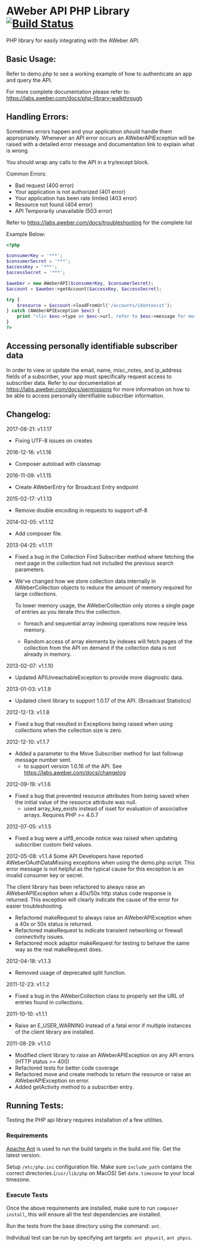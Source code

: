 AWeber API PHP Library [![Build Status](https://secure.travis-ci.org/aweber/AWeber-API-PHP-Library.png?branch=master)](http://travis-ci.org/aweber/AWeber-API-PHP-Library)
======================

PHP library for easily integrating with the AWeber API.


Basic Usage:
------------
Refer to demo.php to see a working example of how to authenticate an app and query the API.

For more complete documentation please refer to:
https://labs.aweber.com/docs/php-library-walkthrough


Handling Errors:
----------------
Sometimes errors happen and your application should handle them appropriately.
Whenever an API error occurs an AWeberAPIException will be raised with a detailed
error message and documentation link to explain what is wrong.

You should wrap any calls to the API in a try/except block.

Common Errors:
 * Bad request (400 error)
 * Your application is not authorized (401 error)
 * Your application has been rate limited (403 error)
 * Resource not found (404 error)
 * API Temporarily unavailable (503 error)

Refer to https://labs.aweber.com/docs/troubleshooting for the complete list

Example Below:

```php
<?php

$consumerKey = '***';
$consumerSecret = '***';
$accessKey = '***';
$accessSecret = '***';

$aweber = new AWeberAPI($consumerKey, $consumerSecret);
$account = $aweber->getAccount($accessKey, $accessSecret);

try {
    $resource = $account->loadFromUrl('/accounts/idontexist');
} catch (AWeberAPIException $exc) {
    print "<li> $exc->type on $exc->url, refer to $exc->message for more info ...<br>";
}
?>
```


Accessing personally identifiable subscriber data
-------------------------------------------------
In order to view or update the email, name, misc_notes, and ip_address fields of a subscriber, your app must
specifically request access to subscriber data.   Refer to our documentation at
https://labs.aweber.com/docs/permissions for more information on how to be able to access personally identifiable
subscriber information.


Changelog:
----------
2017-08-21: v1.1.17
  * Fixing UTF-8 issues on creates
  
2016-12-16: v1.1.16
  * Composer autoload with classmap  

2016-11-09: v1.1.15
  * Create AWeberEntry for Broadcast Entry endpoint

2015-02-17: v1.1.13
  * Remove double encoding in requests to support utf-8

2014-02-05: v1.1.12
  * Add composer file.

2013-04-25: v1.1.11
  * Fixed a bug in the Collection Find Subscriber method where fetching the next page in the collection had not
    included the previous search parameters.

  * We've changed how we store collection data internally in AWeberCollection objects to
    reduce the amount of memory required for large collections.

    To lower memory usage, the AWeberCollection only stores a single page of entries
    as you iterate thru the collection.

    - foreach and sequential array indexing operations now require less memory.

    - Random access of array elements by indexes will fetch pages of the collection
      from the API on demand if the collection data is not already in memory.

2013-02-07: v1.1.10
  * Updated APIUnreachableException to provide more diagnostic data.

2013-01-03: v1.1.9
  * Updated client library to support 1.0.17 of the API. (Broadcast Statistics)

2012-12-13: v1.1.8
  * Fixed a bug that resulted in Exceptions being raised when using collections when the collection size is zero.

2012-12-10: v1.1.7
  * Added a parameter to the Move Subscriber method for last followup message number sent.
    * to support version 1.0.16 of the API.  See https://labs.aweber.com/docs/changelog

2012-09-19: v1.1.6
  * Fixed a bug that prevented resource attributes from being saved when the initial value of the resource attribute was null.
    * used array_key_exists instead of isset for evaluation of associative arrays.  Requires PHP >= 4.0.7

2012-07-05: v1.1.5
  * Fixed a bug were a utf8_encode notice was raised when updating subscriber custom field values.

2012-05-08: v1.1.4
   Some API Developers have reported AWeberOAuthDataMissing exceptions when using the demo.php script.
   This error message is not helpful as the typical cause for this exception is an invalid consumer key or secret.

   The client library has been refactored to always raise an AWeberAPIException when a 40x/50x http status code
   response is returned.  This exception will clearly indicate the cause of the error for easier troubleshooting.
 * Refactored makeRequest to always raise an AWeberAPIException when a 40x or 50x status is returned.
 * Refactored makeRequest to indicate transient networking or firewall connectivity issues.
 * Refactored mock adaptor makeRequest for testing to behave the same way as the real makeRequest does.

2012-04-18: v1.1.3

 * Removed usage of deprecated split function.

2011-12-23: v1.1.2

 * Fixed a bug in the AWeberCollection class to properly set the URL of entries found in collections.

2011-10-10: v1.1.1

 * Raise an E_USER_WARNING instead of a fatal error if multiple instances of the client library are installed.

2011-08-29: v1.1.0

 * Modified client library to raise an AWeberAPIException on any API errors (HTTP status >= 400)
 * Refactored tests for better code coverage
 * Refactored move and create methods to return the resource or raise an AWeberAPIException on error.
 * Added getActivity method to a subscriber entry.



Running Tests:
--------------
Testing the PHP api library requires installation of a few utilities.

### Requirements ###
[Apache Ant](http://ant.apache.org/) is used to run the build targets in the build.xml file. Get the latest version.

Setup `/etc/php.ini` configuration file. Make sure `include_path` contains the correct directories.(`/usr/lib/php` on MacOS) Set `date.timezone` to your local timezone.

### Execute Tests ###
Once the above requirements are installed, make sure to run `composer install`, this will ensure all the test dependencies are installed.

Run the tests from the base directory using the command: `ant`.

Individual test can be run by specifying ant targets: `ant phpunit`, `ant phpcs`.
